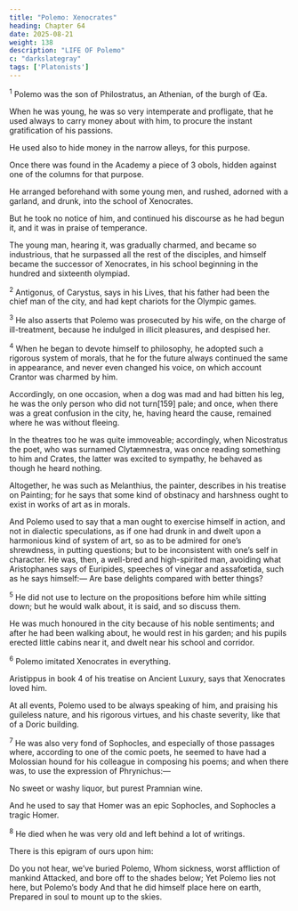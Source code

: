 ```yaml
---
title: "Polemo: Xenocrates"
heading: Chapter 64
date: 2025-08-21
weight: 138
description: "LIFE OF Polemo"
c: "darkslategray"
tags: ['Platonists']
---
```



<sup>1</sup> Polemo was the son of Philostratus, an Athenian, of the burgh of Œa.

When he was young, he was so very intemperate and profligate, that he used always to carry money about with him, to procure the instant gratification of his passions.

He used also to hide money in the narrow alleys, for this purpose.

Once there was found in the Academy a piece of 3 obols, hidden against one of the columns for that purpose.

He arranged beforehand with some young men, and rushed, adorned with a garland, and drunk, into the school of Xenocrates. 

But he took no notice of him, and continued his discourse as he had begun it, and it was in praise of temperance.

The young man, hearing it, was gradually charmed, and became so industrious, that he surpassed all the rest of the disciples, and himself became the successor of Xenocrates, in his school beginning in the hundred and sixteenth olympiad.



<sup>2</sup> Antigonus, of Carystus, says in his Lives, that his father had been the chief man of the city, and had kept chariots for the Olympic games.


<sup>3</sup> He also asserts that Polemo was prosecuted by his wife, on the charge of ill-treatment, because he indulged in illicit pleasures, and despised her.


<sup>4</sup> When he began to devote himself to philosophy, he adopted such a rigorous system of morals, that he for the future always continued the same in appearance, and never even changed his voice, on which account Crantor was charmed by him. 

Accordingly, on one occasion, when a dog was mad and had bitten his leg, he was the only person who did not turn[159] pale; and once, when there was a great confusion in the city, he, having heard the cause, remained where he was without fleeing. 

In the theatres too he was quite immoveable; accordingly, when Nicostratus the poet, who was surnamed Clytæmnestra, was once reading something to him and Crates, the latter was excited to sympathy, he behaved as though he heard nothing. 

Altogether, he was such as Melanthius, the painter, describes in his treatise on Painting; for he says that some kind of obstinacy and harshness ought to exist in works of art as in morals.

And Polemo used to say that a man ought to exercise himself in action, and not in dialectic speculations, as if one had drunk in and dwelt upon a harmonious kind of system of art, so as to be admired for one’s shrewdness, in putting questions; but to be inconsistent with one’s self in character. He was, then, a well-bred and high-spirited man, avoiding what Aristophanes says of Euripides, speeches of vinegar and assafœtida, such as he says himself:—
Are base delights compared with better things?


<sup>5</sup> He did not use to lecture on the propositions before him while sitting down; but he would walk about, it is said, and so discuss them.

He was much honoured in the city because of his noble sentiments; and after he had been walking about, he would rest in his garden; and his pupils erected little cabins near it, and dwelt near his school and corridor.


<sup>6</sup> Polemo imitated Xenocrates in everything.

Aristippus in book 4 of his treatise on Ancient Luxury, says that Xenocrates loved him.

At all events, Polemo used to be always speaking of him, and praising his guileless nature, and his rigorous virtues, and his chaste severity, like that of a Doric building.


<sup>7</sup> He was also very fond of Sophocles, and especially of those passages where, according to one of the comic poets, he seemed to have had a Molossian hound for his colleague in composing his poems; and when there was, to use the expression of Phrynichus:—

No sweet or washy liquor, but purest Pramnian wine.

And he used to say that Homer was an epic Sophocles, and Sophocles a tragic Homer.


<sup>8</sup> He died when he was very old and left behind a lot of writings.

There is this epigram of ours upon him:

Do you not hear, we’ve buried Polemo,
Whom sickness, worst affliction of mankind
Attacked, and bore off to the shades below;
Yet Polemo lies not here, but Polemo’s body
And that he did himself place here on earth,
Prepared in soul to mount up to the skies.

